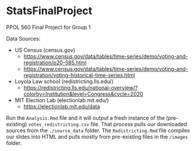 # StatsFinalProject
PPOL 560 Final Project for Group 1


Data Sources:
 - US Census (census.gov)
   + https://www.census.gov/data/tables/time-series/demo/voting-and-registration/p20-585.html
   + https://www.census.gov/data/tables/time-series/demo/voting-and-registration/voting-historical-time-series.html
 - Loyola Law school (redistricting.lls.edu/)
   + https://redistricting.lls.edu/national-overview/?colorby=Institution&level=Congress&cycle=2020
 - MIT Election Lab (electionlab.mit.edu/)
   + https://electionlab.mit.edu/data



Run the `Analysis.Rmd` file and it will output a fresh instance of the (pre-existing) `votes_redistricting.csv` file. That process pulls our downloaded sources from the `./source_data` folder. The `Redistricting.Rmd` file compiles our slides into HTML and pulls mostly from pre-existing files in the `/images` folder.

